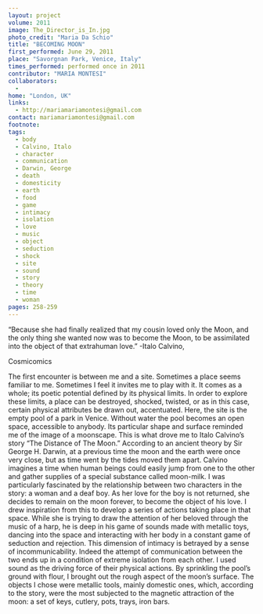 ```yaml
---
layout: project
volume: 2011
image: The_Director_is_In.jpg
photo_credit: "Maria Da Schio"
title: "BECOMING MOON"
first_performed: June 29, 2011
place: "Savorgnan Park, Venice, Italy"
times_performed: performed once in 2011
contributor: "MARIA MONTESI"
collaborators: 
  - 
home: "London, UK"
links: 
  - http://mariamariamontesi@gmail.com
contact: mariamariamontesi@gmail.com
footnote: 
tags: 
  - body
  - Calvino, Italo
  - character
  - communication
  - Darwin, George
  - death
  - domesticity
  - earth
  - food
  - game
  - intimacy
  - isolation
  - love
  - music
  - object
  - seduction
  - shock
  - site
  - sound
  - story
  - theory
  - time
  - woman
pages: 258-259
---
```


“Because she had finally realized that my cousin loved only the Moon, and the only thing she wanted now was to become the Moon, to be assimilated into the object of that extrahuman love.” -Italo Calvino, 

Cosmicomics

The first encounter is between me and a site. Sometimes a place seems familiar to me. Sometimes I feel it invites me to play with it. It comes as a whole; its poetic potential defined by its physical limits. In order to explore these limits, a place can be destroyed, shocked, twisted, or as in this case, certain physical attributes be drawn out, accentuated. Here, the site is the empty pool of a park in Venice. Without water the pool becomes an open space, accessible to anybody. Its particular shape and surface reminded me of the image of a moonscape. This is what drove me to Italo Calvino’s story “The Distance of The Moon.” According to an ancient theory by Sir George H. Darwin, at a previous time the moon and the earth were once very close, but as time went by the tides moved them apart. Calvino imagines a time when human beings could easily jump from one to the other and gather supplies of a special substance called moon-milk. I was particularly fascinated by the relationship between two characters in the story: a woman and a deaf boy. As her love for the boy is not returned, she decides to remain on the moon forever, to become the object of his love. I drew inspiration from this to develop a series of actions taking place in that space. While she is trying to draw the attention of her beloved through the music of a harp, he is deep in his game of sounds made with metallic toys, dancing into the space and interacting with her body in a constant game of seduction and rejection. This dimension of intimacy is betrayed by a sense of incommunicability. Indeed the attempt of communication between the two ends up in a condition of extreme isolation from each other. I used sound as the driving force of their physical actions. By sprinkling the pool’s ground with flour, I brought out the rough aspect of the moon’s surface. The objects I chose were metallic tools, mainly domestic ones, which, according to the story, were the most subjected to the magnetic attraction of the moon: a set of keys, cutlery, pots, trays, iron bars.
